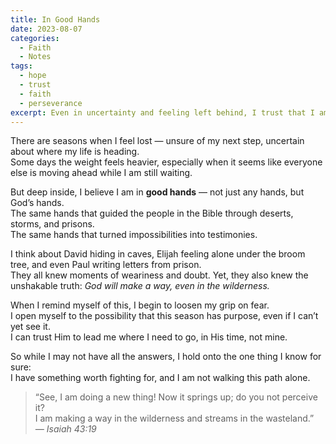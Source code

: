 ```yaml
---
title: In Good Hands
date: 2023-08-07
categories:
  - Faith
  - Notes
tags:
  - hope
  - trust
  - faith
  - perseverance
excerpt: Even in uncertainty and feeling left behind, I trust that I am in good hands — in God's hands.
---
```

There are seasons when I feel lost — unsure of my next step, uncertain about where my life is heading.  
Some days the weight feels heavier, especially when it seems like everyone else is moving ahead while I am still waiting.  

But deep inside, I believe I am in **good hands** — not just any hands, but God’s hands.  
The same hands that guided the people in the Bible through deserts, storms, and prisons.  
The same hands that turned impossibilities into testimonies.  

I think about David hiding in caves, Elijah feeling alone under the broom tree, and even Paul writing letters from prison.  
They all knew moments of weariness and doubt. Yet, they also knew the unshakable truth: *God will make a way, even in the wilderness.*  

When I remind myself of this, I begin to loosen my grip on fear.  
I open myself to the possibility that this season has purpose, even if I can’t yet see it.  
I can trust Him to lead me where I need to go, in His time, not mine.  

So while I may not have all the answers, I hold onto the one thing I know for sure:  
I have something worth fighting for, and I am not walking this path alone.  

> “See, I am doing a new thing! Now it springs up; do you not perceive it?  
> I am making a way in the wilderness and streams in the wasteland.”  
> *— Isaiah 43:19*

